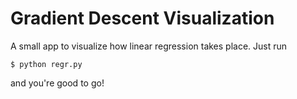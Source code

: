 # Gradient Descent Visualization

A small app to visualize how linear regression takes place. Just run 

`$ python regr.py`

and you're good to go!



